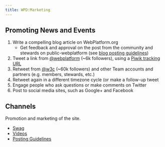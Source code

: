 ```yaml
---
title: WPD:Marketing
---
```

<h2><span class="mw-headline" id="Promoting_News_and_Events">Promoting News and Events</span></h2>
<ol><li> Write a compelling blog article on WebPlatform.org
<ul><li> Get feedback and approval on the post from the community and stewards on public-webplatform (see <a href="/wiki/WPD:Marketing/Posting_Guidelines" title="WPD:Marketing/Posting Guidelines">blog posting guidelines</a>)</li></ul></li>
<li> Tweet a link from <a rel="nofollow" class="external text" href="https://twitter.com/webplatform">@webplatform</a> (~6k followers), using a <a rel="nofollow" class="external text" href="http://piwik.org/docs/tracking-campaigns/url-builder/">Piwik tracking URL</a></li>
<li> Retweet from <a rel="nofollow" class="external text" href="https://twitter.com/w3c">@w3c</a> (~60k followers) and other Team accounts and partners (e.g. members, stewards, etc.) </li>
<li> Retweet again in a different timezone cycle (or make a follow-up tweet </li>
<li> Engage people who ask questions or make comments on Twitter </li>
<li> Post to social media sites, such as Google+ and Facebook</li></ol>
<h2><span class="mw-headline" id="Channels">Channels</span></h2>
<p>Promotion and marketing of the site.
</p>
<ul><li> <a href="/wiki/WPD:Marketing/Swag" title="WPD:Marketing/Swag">Swag</a></li>
<li> <a href="/wiki/WPD:Marketing/Videos" title="WPD:Marketing/Videos">Videos</a></li>
<li> <a href="/wiki/WPD:Marketing/Posting_Guidelines" title="WPD:Marketing/Posting Guidelines">Posting Guidelines</a></li></ul>

<!-- Saved in parser cache with key wpwiki:pcache:idhash:251-0!*!0!!*!*!*!esi=1 and timestamp 20150731181655 and revision id 31569
 -->
